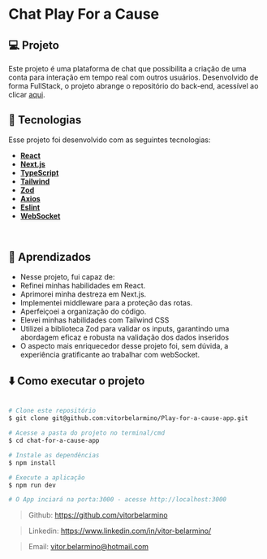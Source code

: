 # Chat Play For a Cause

## 💻 Projeto
  Este projeto é uma plataforma de chat que possibilita a criação de uma conta para interação em tempo real com outros usuários. Desenvolvido de forma FullStack, o projeto abrange o repositório do back-end, acessível ao clicar [aqui](https://github.com/vitorbelarmino/Play-for-a-cause-service).
</br>

## 🚀 Tecnologias

Esse projeto foi desenvolvido com as seguintes tecnologias:

-  **[React](https://react.dev/)**
-  **[Next.js](https://nextjs.org/)**
-  **[TypeScript](https://www.typescriptlang.org/)**
-  **[Tailwind](https://tailwindcss.com/)**
-  **[Zod](https://zod.dev/)**
-  **[Axios](https://axios-http.com/ptbr/)**
-  **[Eslint](https://eslint.org/)**
-  **[WebSocket](https://developer.mozilla.org/pt-BR/docs/Web/API/WebSockets_API/)**
</br>

## 📌 Aprendizados
- Nesse projeto, fui capaz de:
- Refinei minhas habilidades em React.
- Aprimorei minha destreza em Next.js.
- Implementei middleware para a proteção das rotas.
- Aperfeiçoei a organização do código.
- Elevei minhas habilidades com Tailwind CSS
- Utilizei a biblioteca Zod para validar os inputs, garantindo uma abordagem eficaz e robusta na validação dos dados inseridos
- O aspecto mais enriquecedor desse projeto foi, sem dúvida, a experiência gratificante ao trabalhar com webSocket.


## ⬇️ Como executar o projeto

```bash

# Clone este repositório
$ git clone git@github.com:vitorbelarmino/Play-for-a-cause-app.git

# Acesse a pasta do projeto no terminal/cmd
$ cd chat-for-a-cause-app

# Instale as dependências
$ npm install

# Execute a aplicação
$ npm run dev

# O App inciará na porta:3000 - acesse http://localhost:3000 
```

> Github: https://github.com/vitorbelarmino

> Linkedin: https://www.linkedin.com/in/vitor-belarmino/

> Email: vitor.belarmino@hotmail.com
